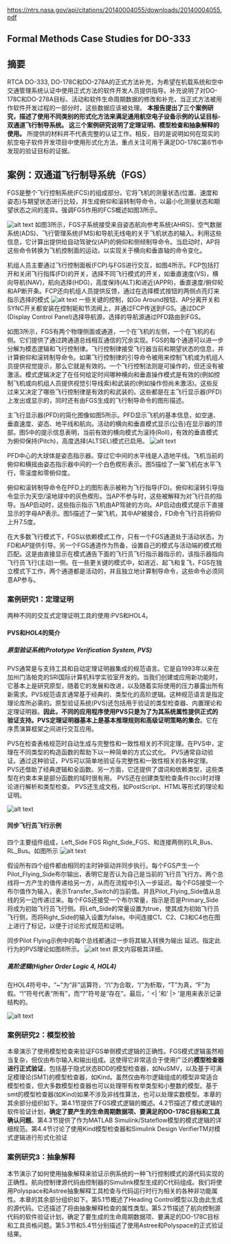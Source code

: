 https://ntrs.nasa.gov/api/citations/20140004055/downloads/20140004055.pdf

## Formal Methods Case Studies for DO-333

## 摘要
RTCA DO-333, DO-178C和DO-278A的正式方法补充，为希望在机载系统和空中交通管理系统认证中使用正式方法的软件开发人员提供指导。补充说明了对DO-178C和DO-278A目标、活动和软件生命周期数据的修改和补充，当正式方法被用作软件开发过程的一部分时，这些数据应该被处理。
**本报告提出了三个案例研究，描述了使用不同类别的形式化方法来满足通用航空电子设备示例的认证目标-双通道飞行制导系统。
这三个案例研究说明了定理证明、模型检查和抽象解释的使用。**
所提供的材料并不代表完整的认证工作。相反，目的是说明如何在现实的航空电子软件开发项目中使用形式化方法，重点关注可用于满足DO-178C第6节中发现的验证目标的证据。

## 案例：双通道飞行制导系统（FGS）
FGS是整个飞行控制系统(FCS)的组成部分。它将飞机的测量状态(位置、速度和姿态)与期望状态进行比较，并生成俯仰和滚转制导命令，以最小化测量状态和期望状态之间的差异。强调FGS作用的FCS概述如图3所示。

![alt text](image.png)
如图3所示，FGS子系统接受来自姿态航向参考系统(AHRS)、空气数据系统(ADS)、飞行管理系统(FMS)和导航无线电的关于飞机状态的输入。利用这些信息，它计算出提供给自动驾驶仪(AP)的俯仰和侧倾制导命令。当启动时，AP将这些命令转换为飞机控制面的运动，以实现关于横向和垂直轴的命令变化。

机组人员主要通过飞行控制面板(FCP)与FGS进行交互，如图4所示。FCP包括打开和关闭飞行指挥(FD)的开关，选择不同飞行模式的开关，如垂直速度(VS)，横向导航(NAV)，航向选择(HDG)，高度保持(ALT)和进近(APPR)，垂直速度/俯仰轮和AP断开条。FCP还向机组人员提供反馈，通过在选择模式按钮的两侧点亮灯来指示选择的模式
![alt text](image-1.png)
一些关键的控制，如Go Around按钮、AP分离开关和SYNC开关都安装在控制轭和节流阀上，并通过FCP传送到FGS。通过DCP (Display Control Panel)选择导航源，选择的导航源通过PFD路由到FGS。

如图3所示，FGS有两个物理侧面或通道，一个在飞机的左侧，一个在飞机的右侧。它们提供了通过跨通道总线相互通信的冗余实现。FGS的每个通道可以进一步分解为模态逻辑和飞行控制律。飞行控制律接受飞行器当前和期望状态的信息，并计算俯仰和滚转制导命令。如果飞行控制律的引导命令被用来控制飞机或为机组人员提供视觉提示，那么它就是有效的。一个飞行控制法则是可操作的，但还没有被激活。模式逻辑决定了在任何给定时间哪种横向和垂直操作模式是有效的(例如控制飞机或向机组人员提供视觉引导线索)和武装的(例如操作但尚未激活)。这些反过来又决定了哪些飞行控制律是有效的和武装的。这些都是在主飞行显示器(PFD)上发出或显示的，同时还有由FGS生成的飞行制导命令的图形描述。

主飞行显示器(PFD)的简化图像如图5所示。PFD显示飞机的基本信息，如空速、垂直速度、姿态、地平线和航向。活动的横向和垂直模式显示(公告)在显示器的顶部。图5中的提示信息表明，当前有效的横向模式为滚持(Roll)，有效的垂直模式为俯仰保持(Pitch)，高度选择(ALTSEL)模式已启用。
![alt text](image-2.png)

PFD中心的大球体是姿态指示器。穿过它中间的水平线是人造地平线。飞机当前的俯仰和横摇由姿态指示器中间的一个白色楔形表示。图5描绘了一架飞机在水平飞行，零滚度和零俯仰度。

俯仰和滚转制导命令在PFD上的图形表示被称为飞行指导(FD)。俯仰和滚转引导指令显示为天空/滚地球中的灰色楔形。当AP不参与时，这些被解释为对飞行员的指导。当AP启动时，这些指示指示飞机由AP驾驶的方向。AP启动由模式提示下直接显示的字母AP表示。图5描述了一架飞机，其中AP被接合，FD命令飞行员将俯仰上升7.5度。

在大多数飞行模式下，FGS以依赖模式工作，只有一个FGS通道处于活动状态，为FD和AP提供引导。另一个FGS通道作为热备，设置自己的模式与活动端的模式相匹配。这是由直接显示在模式通告下面的飞行员飞行指示器指示的，该指示器指向飞行员飞行(主动)一侧。在一些更关键的模式中，如进近、起飞和复飞，FGS在独立模式下工作，两个通道都是活动的，并且独立地计算制导命令，这些命令必须同意AP参与。

### 案例研究1：定理证明
两种不同的交互式定理证明工具的使用:PVS和HOL4。
#### PVS和HOL4的简介
##### 原型验证系统(Prototype Verification System, PVS)
PVS通常是与支持工具和自动定理证明器集成的规范语言。它是自1993年以来在加州门洛帕克的SRI国际计算机科学实验室开发的。当我们创建或应用新功能时，它基本上是研究原型，随着它的发展和改进，以及随着实际使用的压力暴露出所有新需求。PVS规范语言通常基于经典的、类型化的高阶逻辑。这种规范语言是指定理论库所必需的。原型验证系统(PVS)还包括用于验证的类型检查器、内置理论和定理证明器。**因此，不同的应用程序使用PVS只是为了为其系统属性提供正式的验证支持。PVS定理证明器基本上是基本推理规则和高级证明策略的集合**。它在序贯演算框架之间进行交互应用。

PVS在检查表格规范时自动生成与完整性和一致性相关的不同定理。在PVS中，定理在不同类型的构造函数的帮助下以一种简单的方式公式化。
PVS通常自动验证。通过这种验证，PVS可以简单地验证与完整性和一致性相关的各种定理。
PVS还借助了经典逻辑和全函数。另一方面，它还提供了谓词和依赖类型，这些类型在约束本来是部分函数的域时很有用。
PVS还在创建类型检查条件(tcc)时对理论进行解析和类型检查。
PVS还生成文档，如PostScript、HTML等形式的理论和证明。

![alt text](image-3.png)

#### 同步飞行员飞行示例
四个主要组件组成，Left_Side FGS Right_Side_FGS、和连接两侧的LR_Bus、RL_Bus。如图所示
![alt text](image-4.png)

假设所有四个组件都由相同的主时钟驱动并同步执行。每个FGS产生一个Pilot_Flying_Side布尔输出，表明它是否认为自己是当前的飞行员飞行方。两个总线将一方产生的值传递给另一方，从而在流程中引入一步延迟。每个FGS接受一个布尔值作为输入，表示Transfer_Switch的当前值。并且Pilot_Flying_Side值从总线的另一边传递过来。每个FGS还接受一个布尔常量，指示是否是Primary_Side将成为初始飞行员飞行侧。将Left_Side的常量设置为true，使其成为初始飞行员飞行侧，而将Right_Side的输入设置为false。中间连接C1、C2、C3和C4也在图上进行了标记，以便于讨论形式规范和证明。

同步Pilot Flying示例中的每个总线都通过一步将其输入转换为输出
延迟。指定此行为的PVS理论如图8所示。
![alt text](image-5.png)
原文内容极其详细。

##### 高阶逻辑(Higher Order Logic 4, HOL4)
在HOL4符号中，“~”为“非”运算符，“/\”为合取，“\/”为析取，“T”为真，“F”为假。“!”符号代表“所有”，而“?”符号是“存在”。最后，' <| '和' |> '是用来表示记录结构的。

![alt text](image-6.png)


### 案例研究2：模型校验
本章演示了使用模型检查来验证FGS单侧模式逻辑的正确性。FGS模式逻辑虽然相当复杂，但仅由布尔输入和输出组成。这使得它非常适合于使用广泛的**模型检查器进行正式验证**，包括基于隐式状态BDD的模型检查器，如NuSMV，以及基于可满足模理论(SMT)的模型检查器，如Kind。虽然仅由布尔逻辑组成的模型非常适合模型检查，但大多数模型检查器也可以处理带有枚举类型和小整数的模型。基于smt的模型检查器(如Kind)如果不涉及非线性算法，也可以处理实数模型。本章的其余部分组织如下。第4.1节提供了FGS模式逻辑的概述。4.2节描述了模式逻辑的软件验证计划，**确定了要产生的生命周期数据项、要满足的DO-178C目标和工具确认问题**。第4.3节提供了作为MATLAB Simulink/Stateflow模型的模式逻辑的详细规范。第4.4节讨论了使用Kind模型检查器和Simulink Design VerifierTM对模式逻辑进行形式化验证

### 案例研究3：抽象解释
本节演示了如何使用抽象解释来验证示例系统的一种飞行控制模式的源代码实现的正确性。航向控制律源代码由控制器的Simulink模型生成的C代码组成。我们将使用Polyspace和Astree抽象解释工具检查与代码运行时行为相关的各种非功能属性。本章的其余部分组织如下。第5.1节概述了Heading Control模型以及由此生成的源代码。它还描述了将由抽象解释检查的属性类型。第5.2节描述了航向控制源代码的软件验证计划，确定了要生成的生命周期数据项、要满足的DO-178C目标和工具资格问题。第5.3节和5.4节分别描述了使用Astree和Polyspace的正式验证结果。